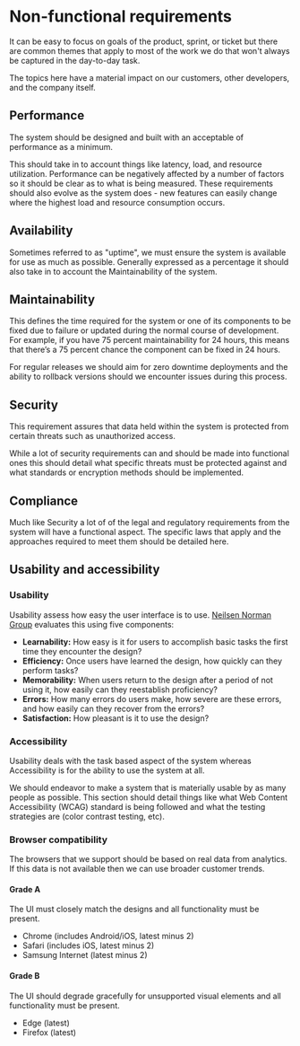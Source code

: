# Non-functional requirements

It can be easy to focus on goals of the product, sprint, or ticket but there are common themes that apply to most of the work we do that won't always be captured in the day-to-day task.

The topics here have a material impact on our customers, other developers, and the company itself.

## Performance

The system should be designed and built with an acceptable of performance as a minimum.

This should take in to account things like latency, load, and resource utilization. Performance can be negatively affected by a number of factors so it should be clear as to what is being measured. These requirements should also evolve as the system does - new features can easily change where the highest load and resource consumption occurs.

## Availability

Sometimes referred to as "uptime", we must ensure the system is available for use as much as possible. Generally expressed as a percentage it should also take in to account the Maintainability of the system.

## Maintainability

This defines the time required for the system or one of its components to be fixed due to failure or updated during the normal course of development. For example, if you have 75 percent maintainability for 24 hours, this means that there’s a 75 percent chance the component can be fixed in 24 hours.

For regular releases we should aim for zero downtime deployments and the ability to rollback versions should we encounter issues during this process.

## Security

This requirement assures that data held within the system is protected from certain threats such as unauthorized access.

While a lot of security requirements can and should be made into functional ones this should detail what specific threats must be protected against and what standards or encryption methods should be implemented.

## Compliance

Much like Security a lot of of the legal and regulatory requirements from the system will have a functional aspect. The specific laws that apply and the approaches required to meet them should be detailed here.

## Usability and accessibility

### Usability

Usability assess how easy the user interface is to use. [Neilsen Norman Group](https://www.nngroup.com/articles/usability-101-introduction-to-usability/) evaluates this using five components:

- **Learnability:** How easy is it for users to accomplish basic tasks the first time they encounter the design?
- **Efficiency:** Once users have learned the design, how quickly can they perform tasks?
- **Memorability:** When users return to the design after a period of not using it, how easily can they reestablish proficiency?
- **Errors:** How many errors do users make, how severe are these errors, and how easily can they recover from the errors?
- **Satisfaction:** How pleasant is it to use the design?

### Accessibility

Usability deals with the task based aspect of the system whereas Accessibility is for the ability to use the system at all.

We should endeavor to make a system that is materially usable by as many people as possible. This section should detail things like what Web Content Accessibility (WCAG) standard is being followed and what the testing strategies are (color contrast testing, etc).

### Browser compatibility

The browsers that we support should be based on real data from analytics. If this data is not available then we can use broader customer trends.

#### Grade A

The UI must closely match the designs and all functionality must be present.

- Chrome (includes Android/iOS, latest minus 2)
- Safari (includes iOS, latest minus 2)
- Samsung Internet (latest minus 2)

#### Grade B

The UI should degrade gracefully for unsupported visual elements and all functionality must be present.

- Edge (latest)
- Firefox (latest)
